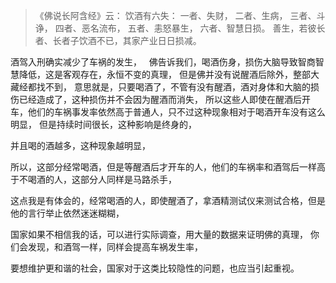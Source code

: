 > 《佛说长阿含经》云：
>  饮酒有六失： 
> 一者、失财， 
> 二者、生病，
>  三者、斗诤， 
> 四者、恶名流布，
>  五者、恚怒暴生， 
> 六者、智慧日损。 
> 善生，若彼长者、长者子饮酒不已，其家产业日日损减。

酒驾入刑确实减少了车祸的发生，
&nbsp;
佛告诉我们，喝酒伤身，损伤大脑导致智商智慧降低，这是客观存在，永恒不变的真理，
但是佛并没有说醒酒后除外，整部大藏经都找不到，
意思就是，只要喝酒了，不管有没有醒酒，酒对身体和大脑的损伤已经造成了，这种损伤并不会因为醒酒而消失，
所以这些人即使在醒酒后开车，他们的车祸事发率依然高于普通人，只不过这种现象相对于喝酒开车没有这么明显，
但是持续时间很长，这种影响是终身的，

并且喝的酒越多，这种现象越明显，

所以，这部分经常喝酒，但是等醒酒后才开车的人，他们的车祸率和酒驾后一样高于不喝酒的人，这部分人同样是马路杀手，

这点我是有体会的，经常喝酒的人，即使醒酒了，拿酒精测试仪来测试合格，但是他的言行举止依然迷迷糊糊，

国家如果不相信我的话，可以进行实际调查，用大量的数据来证明佛的真理，
你们会发现，和酒驾一样，同样会提高车祸发生率，

要想维护更和谐的社会，国家对于这类比较隐性的问题，也应当引起重视。